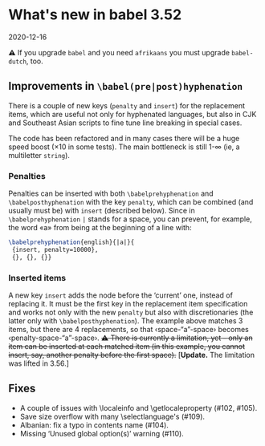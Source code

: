 # What's new in babel 3.52

2020-12-16

⚠ If you upgrade `babel` and you need `afrikaans` you must upgrade `babel-dutch`, too.

## Improvements in `\babel(pre|post)hyphenation`

There is a couple of new keys (`penalty` and `insert`) for the replacement items, which are useful not only for hyphenated languages, but also in CJK and Southeast Asian scripts to fine tune line breaking in special cases.

The code has been refactored and in many cases there will be a huge speed boost (×10 in some tests). The main bottleneck is still 1-∞ (ie, a multiletter `string`).

### Penalties

Penalties can be inserted with both `\babelprehyphenation` and `\babelposthyphenation` with the key `penalty`, which can be combined (and usually must be) with `insert` (described below). Since in `\babelprehyphenation` `|` stands for a space, you can prevent, for example, the word «a» from being at the beginning of a line with:
```tex
\babelprehyphenation{english}{|a|}{
 {insert, penalty=10000},
 {}, {}, {}}
```

### Inserted items

A new key `insert` adds the node before the ‘current’ one, instead of
replacing it. It must be the first key in the replacement item
specification and works not only with the new `penalty` but also with
discretionaries (the latter only with `\babelposthyphenation`). The
example above matches 3 items, but there are 4 replacements, so that
‹space-“a”-space› becomes ‹penalty-space-“a”-space›. <del>⚠ There is
currently a limitation, yet – only an item can be inserted at each
matched item (in this example, you cannot insert, say, another penalty
before the first space).</del> [**Update.** The limitation was lifted
in 3.56.]

## Fixes

* A couple of issues with \localeinfo and \getlocaleproperty (#102, #105).
* Save size overflow with many \selectlanguage's (#109).
* Albanian: fix a typo in contents name (#104).
* Missing ‘Unused global option(s)’ warning (#110).



